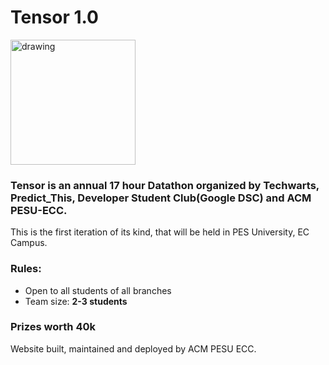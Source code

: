 # Tensor 1.0

<img src="https://i.imgur.com/zguqOQM.png" alt="drawing" width="200"/>


### Tensor is an annual 17 hour Datathon organized by Techwarts, Predict_This, Developer Student Club(Google DSC) and ACM PESU-ECC.
This is the first iteration of its kind, that will be held in PES University, EC Campus.


### Rules:
- Open to all students of all branches
- Team size: **2-3 students**

### Prizes worth 40k

Website built, maintained and deployed by ACM PESU ECC.
